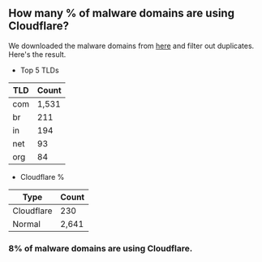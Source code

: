 ## How many % of malware domains are using Cloudflare?


We downloaded the malware domains from [here](https://urlhaus.abuse.ch) and filter out duplicates.
Here's the result.


[//]: # (start replacement)


- Top 5 TLDs

| TLD | Count |
| --- | --- |
| com | 1,531 |
| br | 211 |
| in | 194 |
| net | 93 |
| org | 84 |


- Cloudflare %

| Type | Count |
| --- | --- |
| Cloudflare | 230 |
| Normal | 2,641 |


### 8% of malware domains are using Cloudflare.